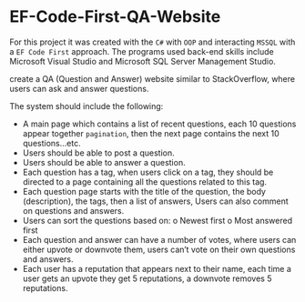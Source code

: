 # EF-Code-First-QA-Website

For this project it was created with the `C#` with `OOP` and interacting `MSSQL` with a `EF Code First` approach. 
The programs used back-end skills include Microsoft Visual Studio and Microsoft SQL Server Management Studio. 

create a QA (Question and Answer) website similar to StackOverflow, where users
can ask and answer questions.

The system should include the following:
- A main page which contains a list of recent questions, each 10 questions
appear together `pagination`, then the next page contains the next 10
questions…etc.
- Users should be able to post a question. 
- Users should be able to answer a question.
- Each question has a tag, when users click on a tag, they should be
directed to a page containing all the questions related to this tag.
- Each question page starts with the title of the question, the body
(description), the tags, then a list of answers, Users can also comment on
questions and answers.
- Users can sort the questions based on:
o Newest first
o Most answered first
- Each question and answer can have a number of votes, where users can
either upvote or downvote them, users can’t vote on their own questions
and answers.
- Each user has a reputation that appears next to their name, each time a
user gets an upvote they get 5 reputations, a downvote removes 5
reputations.
